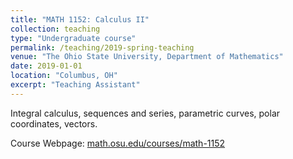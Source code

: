 ```yaml
---
title: "MATH 1152: Calculus II"
collection: teaching
type: "Undergraduate course"
permalink: /teaching/2019-spring-teaching
venue: "The Ohio State University, Department of Mathematics"
date: 2019-01-01
location: "Columbus, OH"
excerpt: "Teaching Assistant"
---
```


Integral calculus, sequences and series, parametric curves, polar coordinates, vectors.

Course Webpage: [math.osu.edu/courses/math-1152](https://math.osu.edu/courses/math-1152)
